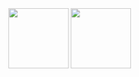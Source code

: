 <div>
    <img height="120px" src="https://github-readme-stats.vercel.app/api?username=binaryp&theme=transparent&show_icons=true&locale=cn&count_private=true&include_all_commits=true&hide=prs,issues" alt="" />
    <img height="120px" src="https://github-readme-stats.vercel.app/api/top-langs/?username=binaryp&layout=compact&locale=cn&theme=transparent" alt="" />
</div>
